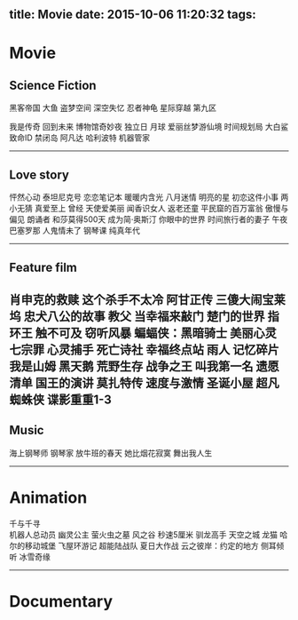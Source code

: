title: Movie
date: 2015-10-06 11:20:32
tags:
---

# Movie

## Science Fiction
黑客帝国
大鱼
盗梦空间
 深空失忆
 忍者神龟
 星际穿越
 第九区

 <!--more-->

 我是传奇
 回到未来
 博物馆奇妙夜
 独立日
 月球
 爱丽丝梦游仙境
 时间规划局
 大白鲨
 致命ID
 禁闭岛
 阿凡达
 哈利波特
 机器管家

 ---


## Love story
怦然心动
泰坦尼克号
 恋恋笔记本
 暖暖内含光
 八月迷情
 明亮的星
 初恋这件小事
 两小无猜
 真爱至上
  曾经
  天使爱美丽
  闻香识女人
  返老还童
  平民窟的百万富翁
  傲慢与偏见
 朗诵者
 和莎莫得500天
 成为简·奥斯汀
 你眼中的世界
 时间旅行者的妻子
 午夜巴塞罗那
 人鬼情未了
 钢琴课
 纯真年代

---
## Feature film

肖申克的救赎
这个杀手不太冷
阿甘正传
三傻大闹宝莱坞
忠犬八公的故事
教父
当幸福来敲门
楚门的世界
指环王
触不可及
窃听风暴
蝙蝠侠：黑暗骑士
美丽心灵
七宗罪
心灵捕手
死亡诗社
 幸福终点站
 雨人
 记忆碎片
 我是山姆
 黑天鹅
 荒野生存
 战争之王
 叫我第一名
 遗愿清单
 国王的演讲
 莫扎特传
 速度与激情
 圣诞小屋
 超凡蜘蛛侠
 谍影重重1-3
 ---
## Music
海上钢琴师
钢琴家
放牛班的春天
她比烟花寂寞
舞出我人生

---
# Animation
千与千寻  
机器人总动员
幽灵公主
萤火虫之墓
风之谷
秒速5厘米
驯龙高手
天空之城
龙猫
哈尔的移动城堡
飞屋环游记
超能陆战队
夏日大作战
云之彼岸：约定的地方
侧耳倾听
冰雪奇缘

---
# Documentary
